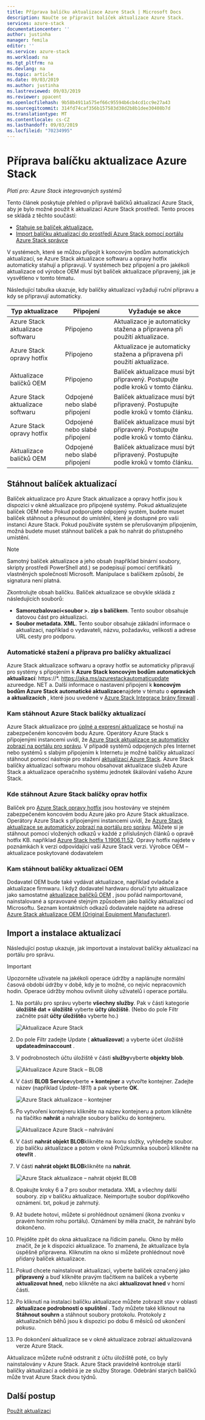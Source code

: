 ```yaml
---
title: Příprava balíčku aktualizace Azure Stack | Microsoft Docs
description: Naučte se připravit balíček aktualizace Azure Stack.
services: azure-stack
documentationcenter: ''
author: justinha
manager: femila
editor: ''
ms.service: azure-stack
ms.workload: na
ms.tgt_pltfrm: na
ms.devlang: na
ms.topic: article
ms.date: 09/03/2019
ms.author: justinha
ms.lastreviewed: 09/03/2019
ms.reviewer: ppacent
ms.openlocfilehash: 9b58b4911a575ef66c95594b6cb4cd1cc9e27a43
ms.sourcegitcommit: 314fd74caf356b157583d38d2b8b1dee30408b7d
ms.translationtype: MT
ms.contentlocale: cs-CZ
ms.lasthandoff: 09/03/2019
ms.locfileid: "70234995"
---
```

# <a name="prepare-an-azure-stack-update-package"></a>Příprava balíčku aktualizace Azure Stack

*Platí pro: Azure Stack integrovaných systémů*

Tento článek poskytuje přehled o přípravě balíčků aktualizací Azure Stack, aby je bylo možné použít k aktualizaci Azure Stack prostředí. Tento proces se skládá z těchto součástí:

- [Stahuje se balíček aktualizace.](#download-the-update-package)
- [Import balíčku aktualizací do prostředí Azure Stack pomocí portálu Azure Stack správce](#import-and-install-updates)

V systémech, které se můžou připojit k koncovým bodům automatických aktualizací, se Azure Stack aktualizace softwaru a opravy hotfix automaticky stahují a připravují. V systémech bez připojení a pro jakékoli aktualizace od výrobce OEM musí být balíček aktualizace připravený, jak je vysvětleno v tomto tématu.  

Následující tabulka ukazuje, kdy balíčky aktualizací vyžadují ruční přípravu a kdy se připravují automaticky.

| Typ aktualizace | Připojení | Vyžaduje se akce |
| --- | --- | --- |
| Azure Stack aktualizace softwaru | Připojeno | Aktualizace je automaticky stažena a připravena při použití aktualizace. |
| Azure Stack opravy hotfix | Připojeno | Aktualizace je automaticky stažena a připravena při použití aktualizace. |
| Aktualizace balíčků OEM | Připojeno | Balíček aktualizace musí být připravený. Postupujte podle kroků v tomto článku. |
| Azure Stack aktualizace softwaru | Odpojené nebo slabé připojení | Balíček aktualizace musí být připravený. Postupujte podle kroků v tomto článku. |
| Azure Stack opravy hotfix | Odpojené nebo slabé připojení | Balíček aktualizace musí být připravený. Postupujte podle kroků v tomto článku. |
| Aktualizace balíčků OEM | Odpojené nebo slabé připojení | Balíček aktualizace musí být připravený. Postupujte podle kroků v tomto článku. |

## <a name="download-the-update-package"></a>Stáhnout balíček aktualizací
Balíček aktualizace pro Azure Stack aktualizace a opravy hotfix jsou k dispozici v okně aktualizace pro připojené systémy. Pokud aktualizujete balíček OEM nebo Pokud podporujete odpojený systém, budete muset balíček stáhnout a přesunout do umístění, které je dostupné pro vaši instanci Azure Stack. Pokud používáte systém se přerušovaným připojením, možná budete muset stáhnout balíček a pak ho nahrát do přístupného umístění.

>[!NOTE]
>Samotný balíček aktualizace a jeho obsah (například binární soubory, skripty prostředí PowerShell atd.) se podepisují pomocí certifikátů vlastněných společností Microsoft. Manipulace s balíčkem způsobí, že signatura není platná.

Zkontrolujte obsah balíčku. Balíček aktualizace se obvykle skládá z následujících souborů:

-   **Samorozbalovací\<soubor >. zip s balíčkem**. Tento soubor obsahuje datovou část pro aktualizaci.
- **Soubor metadata. XML**. Tento soubor obsahuje základní informace o aktualizaci, například o vydavateli, názvu, požadavku, velikosti a adrese URL cesty pro podporu.

### <a name="automatic-download-and-preparation-for-update-packages"></a>Automatické stažení a příprava pro balíčky aktualizací
Azure Stack aktualizace softwaru a opravy hotfix se automaticky připravují pro systémy s připojením k **Azure Stack koncovým bodům automatických aktualizací**: https://*. https://aka.ms/azurestackautomaticupdate azureedge. NET a. Další informace o nastavení připojení k **koncovým bodům Azure Stack automatické aktualizace**najdete v tématu o **opravách a aktualizacích** , které jsou uvedené v [Azure Stack Integrace brány firewall](https://docs.microsoft.com/azure-stack/operator/azure-stack-integrate-endpoints#ports-and-urls-outbound) .

### <a name="where-to-download-azure-stack-update-packages"></a>Kam stáhnout Azure Stack balíčky aktualizací

Azure Stack aktualizace pro [úplné a expresní aktualizace](https://docs.microsoft.com/azure-stack/operator/azure-stack-updates#update-package-types) se hostují na zabezpečeném koncovém bodu Azure. Operátory Azure Stack s připojenými instancemi uvidí, že [Azure Stack aktualizace se automaticky zobrazí na portálu pro správu](https://docs.microsoft.com/azure-stack/operator/azure-stack-update-prepare-package#automatic-download-and-preparation-for-update-packages). V případě systémů odpojených přes Internet nebo systémů s slabým připojením k Internetu je možné balíčky aktualizací stáhnout pomocí nástroje pro stažení [aktualizací Azure Stack](https://aka.ms/azurestackupdatedownload). Azure Stack balíčky aktualizací softwaru mohou obsahovat aktualizace služeb Azure Stack a aktualizace operačního systému jednotek škálování vašeho Azure Stack.

### <a name="where-to-download-azure-stack-hotfix-packages"></a>Kde stáhnout Azure Stack balíčky oprav hotfix

Balíček pro [Azure Stack opravy hotfix](https://docs.microsoft.com/azure-stack/operator/azure-stack-updates#update-package-types) jsou hostovány ve stejném zabezpečeném koncovém bodu Azure jako pro Azure Stack aktualizace. Operátory Azure Stack s připojenými instancemi uvidí, že [Azure Stack aktualizace se automaticky zobrazí na portálu pro správu](https://docs.microsoft.com/azure-stack/operator/azure-stack-update-prepare-package#automatic-download-and-preparation-for-update-packages). Můžete si je stáhnout pomocí vložených odkazů v každé z příslušných článků o opravě hotfix KB. například [Azure Stack hotfix 1.1906.11.52](https://support.microsoft.com/help/4515650). Opravy hotfix najdete v poznámkách k verzi odpovídající vaší Azure Stack verzi. Výrobce OEM – aktualizace poskytované dodavatelem

### <a name="where-to-download-oem-update-packages"></a>Kam stáhnout balíčky aktualizací OEM
Dodavatel OEM bude také vydávat aktualizace, například ovladače a aktualizace firmwaru. I když dodavatel hardwaru doručí tyto aktualizace jako samostatné [aktualizace balíčků OEM](https://docs.microsoft.com/azure-stack/operator/azure-stack-updates#update-package-types) , jsou pořád naimportované, nainstalované a spravované stejným způsobem jako balíčky aktualizací od Microsoftu. Seznam kontaktních odkazů dodavatele najdete na adrese [Azure Stack aktualizace OEM (Original Equipment Manufacturer)](https://docs.microsoft.com/azure-stack/operator/azure-stack-update-oem#oem-contact-information).

## <a name="import-and-install-updates"></a>Import a instalace aktualizací

Následující postup ukazuje, jak importovat a instalovat balíčky aktualizací na portálu pro správu.

> [!Important]  
> Upozorněte uživatele na jakékoli operace údržby a naplánujte normální časová období údržby v době, kdy je to možné, co nejvíc nepracovních hodin. Operace údržby mohou ovlivnit úlohy uživatelů i operace portálu.

1.  Na portálu pro správu vyberte **všechny služby**. Pak v části kategorie **úložiště dat + úložiště** vyberte **účty úložiště**. (Nebo do pole Filtr začněte psát **účty úložiště**a vyberte ho.)

    ![Aktualizace Azure Stack](./media/azure-stack-update-prepare-package/image1.png) 

1.  Do pole Filtr zadejte Update ( **aktualizovat**) a vyberte účet úložiště **updateadminaccount** .

2.  V podrobnostech účtu úložiště v části **služby**vyberte **objekty blob**.

    ![Aktualizace Azure Stack – BLOB](./media/azure-stack-update-prepare-package/image2.png)

1.  V části **BLOB Service**vyberte **+ kontejner** a vytvořte kontejner. Zadejte název (například *Update-1811*) a pak vyberte **OK**.

    ![Azure Stack aktualizace – kontejner](./media/azure-stack-update-prepare-package/image3.png)

1.  Po vytvoření kontejneru klikněte na název kontejneru a potom klikněte na tlačítko **nahrát** a nahrajte soubory balíčku do kontejneru.

    ![Aktualizace Azure Stack – nahrávání](./media/azure-stack-update-prepare-package/image4.png)

1.  V části **nahrát objekt BLOB**klikněte na ikonu složky, vyhledejte soubor. zip balíčku aktualizace a potom v okně Průzkumníka souborů klikněte na **otevřít** .

2.  V části **nahrát objekt BLOB**klikněte na **nahrát**.

    ![Azure Stack aktualizace – nahrát objekt BLOB](./media/azure-stack-update-prepare-package/image5.png)

1.  Opakujte kroky 6 a 7 pro soubor metadata. XML a všechny další soubory. zip v balíčku aktualizace. Neimportujte soubor doplňkového oznámení. txt, pokud je zahrnutý.

2.  Až budete hotovi, můžete si prohlédnout oznámení (ikona zvonku v pravém horním rohu portálu). Oznámení by měla značit, že nahrání bylo dokončeno.

3.  Přejděte zpět do okna aktualizace na řídicím panelu. Okno by mělo značit, že je k dispozici aktualizace. To znamená, že aktualizace byla úspěšně připravena. Kliknutím na okno si můžete prohlédnout nově přidaný balíček aktualizace.

4.  Pokud chcete nainstalovat aktualizaci, vyberte balíček označený jako **připravený** a buď klikněte pravým tlačítkem na balíček a vyberte **aktualizovat hned**, nebo klikněte na akci **aktualizovat hned** v horní části.

5.  Po kliknutí na instalaci balíčku aktualizace můžete zobrazit stav v oblasti **aktualizace podrobností o spuštění** . Tady můžete také kliknout na **Stáhnout souhrn** a stáhnout soubory protokolu. Protokoly z aktualizačních běhů jsou k dispozici po dobu 6 měsíců od ukončení pokusu.

6.  Po dokončení aktualizace se v okně aktualizace zobrazí aktualizovaná verze Azure Stack.

Aktualizace můžete ručně odstranit z účtu úložiště poté, co byly nainstalovány v Azure Stack. Azure Stack pravidelně kontroluje starší balíčky aktualizací a odebírá je ze služby Storage. Odebrání starých balíčků může trvat Azure Stack dvou týdnů.

## <a name="next-steps"></a>Další postup

[Použít aktualizaci](azure-stack-apply-updates.md)
